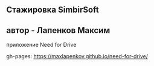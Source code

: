 ## Стажировка SimbirSoft

## автор - Лапенков Максим

приложение Need for Drive

gh-pages: https://maxlapenkov.github.io/need-for-drive/
